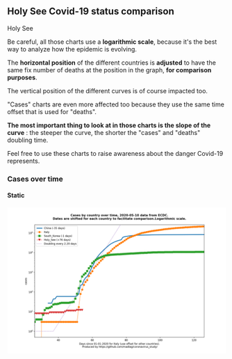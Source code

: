 ## Holy See Covid-19 status comparison 

Holy See



Be careful, all those charts use a **logarithmic scale**, because it's the best way to analyze how the epidemic is evolving.
 
The **horizontal position** of the different countries is **adjusted** to have the same fix number of deaths at the position in the graph, **for comparison purposes**.

The vertical position of the different curves is of course impacted too.

"Cases" charts are even more affected too because they use the same time offset that is used for "deaths".

**The most important thing to look at in those charts is the slope of the curve** : the steeper the curve, the shorter the "cases" and "deaths" doubling time.

Feel free to use these charts to raise awareness about the danger Covid-19 represents. 


 
### Cases over time
 
#### Static
![Holy See covid-19 cases static chart](https://raw.githubusercontent.com/madlag/coronavirus_study/master/notebooks/graphs/2020-05-10/countries/Holy_See/2020-05-10_Holy_See_cases.png "Holy See covid-19 cases static chart")   

